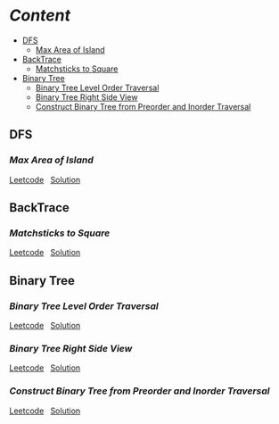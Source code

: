 # ***Content***

- [DFS](#dfs)
  - [Max Area of Island](#max-area-of-island)
- [BackTrace](#backtrace)
  - [Matchsticks to Square](#matchsticks-to-square)
- [Binary Tree](#binary-tree)
  - [Binary Tree Level Order Traversal](#binary-tree-level-order-traversal)
  - [Binary Tree Right Side View](#binary-tree-right-side-view)
  - [Construct Binary Tree from Preorder and Inorder Traversal](#construct-binary-tree-from-preorder-and-inorder-traversal)

## **DFS**

### ***Max Area of Island***

[Leetcode](https://leetcode.com/problems/max-area-of-island/)&nbsp;&nbsp;
[Solution](https://github.com/davidtsai0720/notes/blob/main/leetcode/0695.cpp)

## **BackTrace**

### ***Matchsticks to Square***

[Leetcode](https://leetcode.com/problems/matchsticks-to-square/)&nbsp;&nbsp;
[Solution](https://github.com/davidtsai0720/notes/blob/main/leetcode/0473.cpp)

## **Binary Tree**

### ***Binary Tree Level Order Traversal***

[Leetcode](https://leetcode.com/problems/binary-tree-level-order-traversal/)&nbsp;&nbsp;
[Solution](https://github.com/davidtsai0720/notes/blob/main/leetcode/0102.cpp)

### ***Binary Tree Right Side View***

[Leetcode](https://leetcode.com/problems/binary-tree-right-side-view/)&nbsp;&nbsp;
[Solution](https://github.com/davidtsai0720/notes/blob/main/leetcode/0199.cpp)

### ***Construct Binary Tree from Preorder and Inorder Traversal***

[Leetcode](https://leetcode.com/problems/construct-binary-tree-from-preorder-and-inorder-traversal/)&nbsp;&nbsp;
[Solution](https://github.com/davidtsai0720/notes/blob/main/leetcode/0105.cpp)
